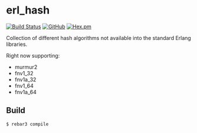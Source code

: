 erl_hash
=====

[![Build Status](https://travis-ci.com/silviucpp/erl_hash.svg?branch=master)](https://travis-ci.com/github/silviucpp/erl_hash)
[![GitHub](https://img.shields.io/github/license/silviucpp/erl_hash)](https://github.com/silviucpp/erl_hash/blob/master/LICENSE)
[![Hex.pm](https://img.shields.io/hexpm/v/erl_hash)](https://hex.pm/packages/erl_hash)

Collection of different hash algorithms not available into the standard Erlang libraries.

Right now supporting:

- murmur2
- fnv1_32
- fnv1a_32
- fnv1_64
- fnv1a_64

Build
-----

    $ rebar3 compile
